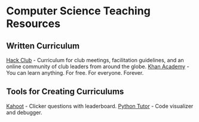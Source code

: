# Computer Science Teaching Resources

## Written Curriculum
[Hack Club](https://hackclub.com/) - Curriculum for club meetings, facilitation guidelines, and an online community of club leaders from around the globe.
[Khan Academy](https://www.khanacademy.org/) - You can learn anything. For free. For everyone. Forever.

## Tools for Creating Curriculums
[Kahoot](https://kahoot.it/) - Clicker questions with leaderboard.
[Python Tutor](http://www.pythontutor.com/) - Code visualizer and debugger.
